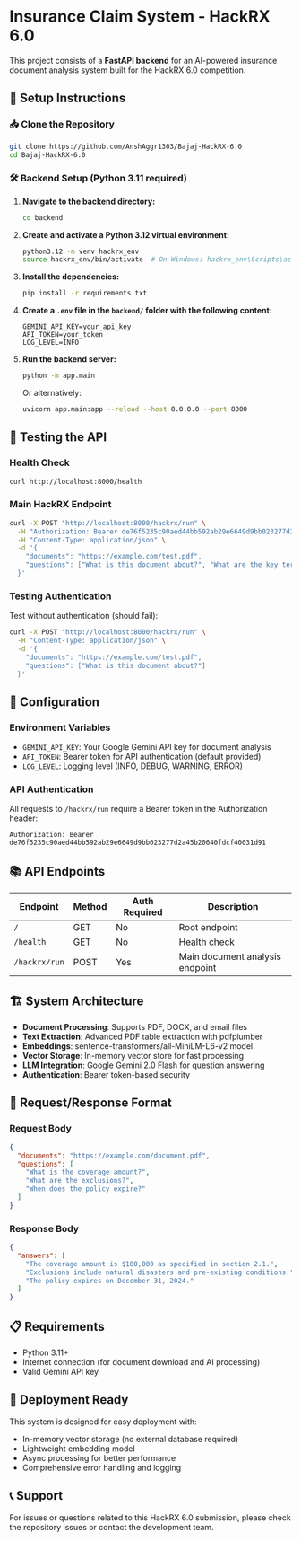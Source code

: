 # Insurance Claim System - HackRX 6.0

This project consists of a **FastAPI backend** for an AI-powered insurance document analysis system built for the HackRX 6.0 competition.

## 🚀 Setup Instructions

### 📥 Clone the Repository

```bash
git clone https://github.com/AnshAggr1303/Bajaj-HackRX-6.0
cd Bajaj-HackRX-6.0
```

### 🛠 Backend Setup (Python 3.11 required)

1. **Navigate to the backend directory:**
   ```bash
   cd backend
   ```

2. **Create and activate a Python 3.12 virtual environment:**
   ```bash
   python3.12 -m venv hackrx_env
   source hackrx_env/bin/activate  # On Windows: hackrx_env\Scripts\activate
   ```

3. **Install the dependencies:**
   ```bash
   pip install -r requirements.txt
   ```

4. **Create a `.env` file in the `backend/` folder with the following content:**
   ```env
   GEMINI_API_KEY=your_api_key
   API_TOKEN=your_token
   LOG_LEVEL=INFO
   ```

5. **Run the backend server:**
   ```bash
   python -m app.main
   ```
   
   Or alternatively:
   ```bash
   uvicorn app.main:app --reload --host 0.0.0.0 --port 8000
   ```

## 🧪 Testing the API

### Health Check
```bash
curl http://localhost:8000/health
```

### Main HackRX Endpoint
```bash
curl -X POST "http://localhost:8000/hackrx/run" \
  -H "Authorization: Bearer de76f5235c90aed44bb592ab29e6649d9bb023277d2a45b20640fdcf40031d91" \
  -H "Content-Type: application/json" \
  -d '{
    "documents": "https://example.com/test.pdf",
    "questions": ["What is this document about?", "What are the key terms?"]
  }'
```

### Testing Authentication
Test without authentication (should fail):
```bash
curl -X POST "http://localhost:8000/hackrx/run" \
  -H "Content-Type: application/json" \
  -d '{
    "documents": "https://example.com/test.pdf",
    "questions": ["What is this document about?"]
  }'
```

## 🔧 Configuration

### Environment Variables
- `GEMINI_API_KEY`: Your Google Gemini API key for document analysis
- `API_TOKEN`: Bearer token for API authentication (default provided)
- `LOG_LEVEL`: Logging level (INFO, DEBUG, WARNING, ERROR)

### API Authentication
All requests to `/hackrx/run` require a Bearer token in the Authorization header:
```
Authorization: Bearer de76f5235c90aed44bb592ab29e6649d9bb023277d2a45b20640fdcf40031d91
```

## 📚 API Endpoints

| Endpoint | Method | Auth Required | Description |
|----------|--------|---------------|-------------|
| `/` | GET | No | Root endpoint |
| `/health` | GET | No | Health check |
| `/hackrx/run` | POST | Yes | Main document analysis endpoint |

## 🏗️ System Architecture

- **Document Processing**: Supports PDF, DOCX, and email files
- **Text Extraction**: Advanced PDF table extraction with pdfplumber
- **Embeddings**: sentence-transformers/all-MiniLM-L6-v2 model
- **Vector Storage**: In-memory vector store for fast processing
- **LLM Integration**: Google Gemini 2.0 Flash for question answering
- **Authentication**: Bearer token-based security

## 📝 Request/Response Format

### Request Body
```json
{
  "documents": "https://example.com/document.pdf",
  "questions": [
    "What is the coverage amount?",
    "What are the exclusions?",
    "When does the policy expire?"
  ]
}
```

### Response Body
```json
{
  "answers": [
    "The coverage amount is $100,000 as specified in section 2.1.",
    "Exclusions include natural disasters and pre-existing conditions.",
    "The policy expires on December 31, 2024."
  ]
}
```

## 📋 Requirements

- Python 3.11+
- Internet connection (for document download and AI processing)
- Valid Gemini API key

## 🚀 Deployment Ready

This system is designed for easy deployment with:
- In-memory vector storage (no external database required)
- Lightweight embedding model
- Async processing for better performance
- Comprehensive error handling and logging

## 📞 Support

For issues or questions related to this HackRX 6.0 submission, please check the repository issues or contact the development team.
